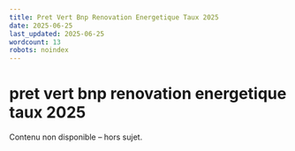 ```yaml
---
title: Pret Vert Bnp Renovation Energetique Taux 2025
date: 2025-06-25
last_updated: 2025-06-25
wordcount: 13
robots: noindex
---
```


# pret vert bnp renovation energetique taux 2025

Contenu non disponible – hors sujet.